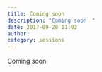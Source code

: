 ```yaml
---
title: Coming soon　
description: "Coming soon　"
date: 2017-09-28 11:02
author: 
category: sessions
---
```

Coming soon　